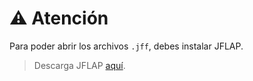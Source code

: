 # ⚠ Atención

Para poder abrir los archivos `.jff`, debes instalar JFLAP.

> Descarga JFLAP [aquí](https://github.com/moxwel/backpack/tree/main/5%20%5BINF-155%5D%20Informatica%20Teorica/JFLAP).
